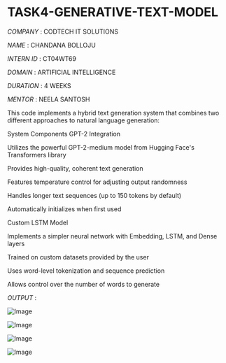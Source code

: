 # TASK4-GENERATIVE-TEXT-MODEL

*COMPANY*  : CODTECH IT SOLUTIONS

*NAME*   : CHANDANA BOLLOJU

*INTERN ID*  : CT04WT69

*DOMAIN*  : ARTIFICIAL INTELLIGENCE

*DURATION*  : 4 WEEKS

*MENTOR* : NEELA SANTOSH

This code implements a hybrid text generation system that combines two different approaches to natural language generation:

System Components
GPT-2 Integration

Utilizes the powerful GPT-2-medium model from Hugging Face's Transformers library

Provides high-quality, coherent text generation

Features temperature control for adjusting output randomness

Handles longer text sequences (up to 150 tokens by default)

Automatically initializes when first used

Custom LSTM Model

Implements a simpler neural network with Embedding, LSTM, and Dense layers

Trained on custom datasets provided by the user

Uses word-level tokenization and sequence prediction

Allows control over the number of words to generate

*OUTPUT*  :

![Image](https://github.com/user-attachments/assets/12022bb8-59d9-41a8-ba8b-aabbd5513a2f)

![Image](https://github.com/user-attachments/assets/1b7f0a27-7be0-4208-b4ee-515d019c63e1)

![Image](https://github.com/user-attachments/assets/28fb2c3a-f4d1-4b42-b106-02356a70d4db)

![Image](https://github.com/user-attachments/assets/234a5f7b-c2ea-457b-aa01-2653646e4986)
